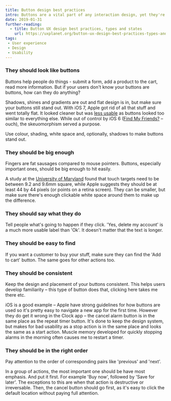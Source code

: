 ```yaml
---
title: Button design best practices
intro: Buttons are a vital part of any interaction design, yet they're easy to get wrong. Here's how to create good ones.
date: 2019-01-31
further-reading: 
  - title: Button UX design best practices, types and states
    url: https://uxplanet.org/button-ux-design-best-practices-types-and-states-647cf4ae0fc6"
tags:
 - User experience
 - Design
 - Usability
---
```


### They should look like buttons

Buttons help people do things - submit a form, add a product to the cart, read more information. But if your users don't know your buttons are buttons, how can they do anything? 

Shadows, shines and gradients are out and flat design is in, but make sure your buttons still stand out. With iOS 7, Apple got rid of all that stuff and went totally flat. It looked cleaner but was [less usable](https://www.nngroup.com/articles/ios-7/) as buttons looked too similar to everything else. While out of control by iOS 6 ([Find My Friends?](https://www.cnet.com/news/find-my-friends-ios-5-versus-google-latitude-android/) – ouch), the skeuomorphism served a purpose. 

Use colour, shading, white space and, optionally, shadows to make buttons stand out. 


### They should be big enough

Fingers are fat sausages compared to mouse pointers. Buttons, especially important ones, should be big enough to hit easily. 

A study at the [University of Maryland](http://www.cs.umd.edu/hcil/trs/2006-11/2006-11.htm) found that touch targets need to be between 9.2 and 9.6mm square, while Apple suggests they should be at least 44 by 44 pixels (or points on a retina screen). They can be smaller, but make sure there's enough clickable white space around them to make up the difference.

### They should say what they do

Tell people what's going to happen if they click. 'Yes, delete my account' is a much more usable label than 'Ok'. It doesn't matter that the text is longer.

### They should be easy to find 

If you want a customer to buy your stuff, make sure they can find the 'Add to cart' button. The same goes for other actions too.

### They should be consistent

Keep the design and placement of your buttons consistent. This helps users develop familiarity – this type of button does that, clicking here takes me there etc.

iOS is a good example – Apple have strong guidelines for how buttons are used so it's pretty easy to navigate a new app for the first time. However they do get it wrong in the Clock app – the cancel alarm button is in the same place as the repeat timer button. It's done to keep the design system, but makes for bad usability as a stop action is in the same place and looks the same as a start action. Muscle memory developed for quickly stopping alarms in the morning often causes me to restart a timer.

### They should be in the right order 

Pay attention to the order of corresponding pairs like 'previous' and 'next'.

In a group of actions, the most important one should be have most emphasis. And put it first. For example 'Buy now', followed by 'Save for later'. The exceptions to this are when that action is destructive or irreversable. Then, the cancel button should go first, as it's easy to click the default location without paying full attention.








